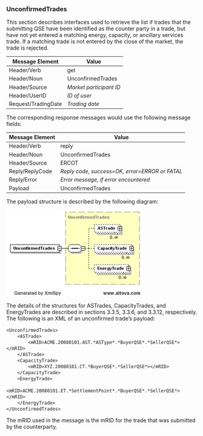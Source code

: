 ### UnconfirmedTrades 

This section describes interfaces used to retrieve the list if trades
that the submitting QSE have been identified as the counter party in a
trade, but have not yet entered a matching energy, capacity, or
ancillary services trade. If a matching trade is not entered by the
close of the market, the trade is rejected.

| <span class="mark">Message Element</span> | <span class="mark">Value</span> |
|-------------------------------------------|---------------------------------|
| Header/Verb                               | get                             |
| Header/Noun                               | UnconfirmedTrades               |
| Header/Source                             | *Market participant ID*         |
| Header/UserID                             | *ID of user*                    |
| Request/TradingDate                       | *Trading date*                  |

The corresponding response messages would use the following message
fields:

| <span class="mark">Message Element</span> | <span class="mark">Value</span>                |
|-------------------------------------------|------------------------------------------------|
| Header/Verb                               | reply                                          |
| Header/Noun                               | UnconfirmedTrades                              |
| Header/Source                             | ERCOT                                          |
| Reply/ReplyCode                           | *Reply code, success=OK, error=ERROR or FATAL* |
| Reply/Error                               | *Error message, if error encountered*          |
| Payload                                   | UnconfirmedTrades                              |

The payload structure is described by the following diagram:

![UnconfirmedTrades Structure](../Images/UnconfirmedTrades_Structure.png)

The details of the structures for ASTrades, CapacityTrades, and
EnergyTrades are described in sections 3.3.5, 3.3.6, and 3.3.12,
respectively. The following is an XML of an unconfirmed trade’s
payload:

~~~
<UnconfirmedTrades>
    <ASTrade>
        <mRID>ACME.20080101.AST.*ASType*.*BuyerQSE*.*SellerQSE*></mRID>
    </ASTrade>
    <CapacityTrade>
        <mRID>XYZ.20080101.CT.*BuyerQSE*.*SellerQSE*></mRID>
    </CapacityTrade>
    <EnergyTrade>
        <mRID>ACME.20080101.ET.*SettlementPoint*.*BuyerQSE*.*SellerQSE*></mRID>
    </EnergyTrade>
</UnconfirmedTrades>
~~~

The mRID used in the message is the mRID for the trade that was
submitted by the counterparty.
